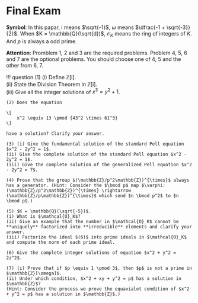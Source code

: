 # Final Exam

**Symbol**: In this papar, $\mathrm{i}$ means $\sqrt{-1}$, $\omega$ means $\dfrac{-1 + \sqrt{-3}}{2}$. When $K = \mathbb{Q}(\sqrt{d})$, $\mathcal{O}_K$ means the ring of integers of $K$. And $p$ is always a odd prime.

**Attention**: Promblem 1, 2 and 3 are the required problems. Problem 4, 5, 6 and 7 are the optional problems. You should choose one of 4, 5 and the other from 6, 7.

!!! question
    (1) (i) Define $\mathbb{Z}[\mathrm{i}]$.  
    (ii) State the Division Theorem in $\mathbb{Z}[\mathrm{i}]$.  
    (iii) Give all the integer solutions of $x^3 = y^2 + 1$.


    (2) Does the equation

    \[
        x^2 \equiv 13 \pmod {43^2 \times 61^3}
    \]

    have a solution? Clarify your answer.

    (3) (i) Give the fundamental solution of the standard Pell equation $x^2 - 2y^2 = 1$.  
    (ii) Give the complete solution of the standard Pell equation $x^2 - 2y^2 = 1$.  
    (iii) Give the complete solution of the generalized Pell equation $x^2 - 2y^2 = 7$.

    (4) Prove that the group $(\mathbb{Z}/p^2\mathbb{Z})^{\times}$ always has a generator. (Hint: Consider the $\bmod p$ map $\varphi: (\mathbb{Z}/p^2\mathbb{Z})^{\times} \rightarrow (\mathbb{Z}/p\mathbb{Z})^{\times}$ which send $n \bmod p^2$ to $n \bmod p$.)

    (5) $K = \mathbb{Q}(\sqrt{-5})$.  
    (i) What is $\mathcal{O}_K$?  
    (ii) Give an example that the number in $\mathcal{O}_K$ cannot be **uniquely** factorized into **irreducible** elements and clarify your answer.  
    (iii) Factorize the ideal $(6)$ into prime ideals in $\mathcal{O}_K$ and compute the norm of each prime ideal.

    (6) Give the complete integer solutions of equation $x^2 + y^2 = 2z^2$.

    (7) (i) Prove that if $p \equiv 1 \pmod 3$, then $p$ is not a prime in $\mathbb{Z}[\omega]$.  
    (ii) Under which condition, $x^2 + xy + y^2 = p$ has a solution in $\mathbb{Z}$?  
    (Hint: Consider the process we prove the equavialet condition of $x^2 + y^2 = p$ has a solution in $\mathbb{Z}$.) 